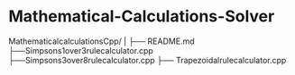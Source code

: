 # Mathematical-Calculations-Solver
MathematicalcalculationsCpp/
|
├── README.md 
├──Simpsons1over3rulecalculator.cpp ├──Simpsons3over8rulecalculator.cpp ├── Trapezoidalrulecalculator.cpp
